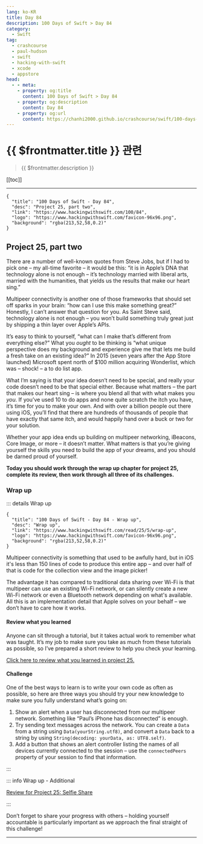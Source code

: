 ```yaml
---
lang: ko-KR
title: Day 84
description: 100 Days of Swift > Day 84
category:
  - Swift
tag: 
  - crashcourse
  - paul-hudson
  - swift
  - hacking-with-swift
  - xcode
  - appstore
head:
  - - meta:
    - property: og:title
      content: 100 Days of Swift > Day 84
    - property: og:description
      content: Day 84
    - property: og:url
      content: https://chanhi2000.github.io/crashcourse/swift/100-days-of-swift/84.html
---
```


# {{ $frontmatter.title }} 관련

> {{ $frontmatter.description }}

[[toc]]

---

```component VPCard
{
  "title": "100 Days of Swift - Day 84",
  "desc": "Project 25, part two",
  "link": "https://www.hackingwithswift.com/100/84",
  "logo": "https://www.hackingwithswift.com/favicon-96x96.png",
  "background": "rgba(213,52,58,0.2)"
}
```

## Project 25, part two

There are a number of well-known quotes from Steve Jobs, but if I had to pick one – my all-time favorite – it would be this: “it is in Apple’s DNA that technology alone is not enough – it’s technology married with liberal arts, married with the humanities, that yields us the results that make our heart sing.”

Multipeer connectivity is another one of those frameworks that should set off sparks in your brain: “how can I use this make something great?” Honestly, I can’t answer that question for you. As Saint Steve said, technology alone is not enough – you won’t build something truly great just by shipping a thin layer over Apple’s APIs.

It’s easy to think to yourself, “what can I make that’s different from everything else?” What you _ought_ to be thinking is “what unique perspective does my background and experience give me that lets me build a fresh take on an existing idea?” In 2015 (seven years after the App Store launched) Microsoft spent north of $100 million acquiring Wonderlist, which was – shock! – a to do list app.

What I’m saying is that your idea doesn’t need to be special, and really your code doesn’t need to be that special either. Because what matters – the part that makes our heart sing – is where you blend all that with what makes you _you_. If you’ve used 10 to do apps and none quite scratch the itch you have, it’s time for you to make your own. And with over a billion people out there using iOS, you’ll find that there are hundreds of thousands of people that have exactly that same itch, and would happily hand over a buck or two for your solution.

Whether your app idea ends up building on multipeer networking, iBeacons, Core Image, or more – it doesn’t matter. What matters is that you’re giving yourself the skills you need to build the app of your dreams, and you should be darned proud of yourself.

__Today you should work through the wrap up chapter for project 25, complete its review, then work through all three of its challenges.__

### Wrap up

::: details Wrap up

```component VPCard
{
  "title": "100 Days of Swift - Day 84 - Wrap up",
  "desc": "Wrap up",
  "link": "https://www.hackingwithswift.com/read/25/5/wrap-up",
  "logo": "https://www.hackingwithswift.com/favicon-96x96.png",
  "background": "rgba(213,52,58,0.2)"
}
```

<VidStack src="youtube/H82q9rmL9mk" />

Multipeer connectivity is something that used to be awfully hard, but in iOS it's less than 150 lines of code to produce this entire app – and over half of that is code for the collection view and the image picker!

The advantage it has compared to traditional data sharing over Wi-Fi is that multipeer can use an existing Wi-Fi network, or can silently create a new Wi-Fi network or even a Bluetooth network depending on what's available. All this is an implementation detail that Apple solves on your behalf – we don’t have to care how it works.

#### Review what you learned

Anyone can sit through a tutorial, but it takes actual work to remember what was taught. It’s my job to make sure you take as much from these tutorials as possible, so I’ve prepared a short review to help you check your learning.

[Click here to review what you learned in project 25.][project-25-selfie-share]

#### Challenge

One of the best ways to learn is to write your own code as often as possible, so here are three ways you should try your new knowledge to make sure you fully understand what’s going on:

1. Show an alert when a user has disconnected from our multipeer network. Something like “Paul’s iPhone has disconnected” is enough.
2. Try sending text messages across the network. You can create a `Data` from a string using `Data(yourString.utf8)`, and convert a `Data` back to a string by using `String(decoding: yourData, as: UTF8.self)`.
3. Add a button that shows an alert controller listing the names of all devices currently connected to the session – use the `connectedPeers` property of your session to find that information.

:::

::: info Wrap up - Additional

[Review for Project 25: Selfie Share][project-25-selfie-share]

:::

Don’t forget to share your progress with others – holding yourself accountable is particularly important as we approach the final straight of this challenge!

---

<TagLinks />

[project-25-selfie-share]: https://www.hackingwithswift.com/review/hws/project-25-selfie-share